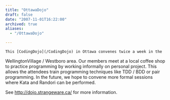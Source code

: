 ```yaml
---
title: "OttawaDojo"
draft: false
date: "2007-11-01T16:22:00"
archived: true
aliases:
  - "/OttawaDojo"

---
```

    This [CodingDojo](/CodingDojo) in Ottawa convenes twice a week in the
WellingtonVillage / Westboro area. Our members meet at a local coffee
shop to practice programming by working informally on personal project.
This allows the attendees train programming techniques like TDD / BDD or
pair programming. In the future, we hope to convene more formal sessions
where Kata and Randori can be performed.

See http://dojo.strangeware.ca/ for more information.
